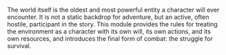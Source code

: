 The world itself is the oldest and most powerful entity a character will ever encounter. It is not a static backdrop for adventure, but an active, often hostile, participant in the story. This module provides the rules for treating the environment as a character with its own will, its own actions, and its own resources, and introduces the final form of combat: the struggle for survival.